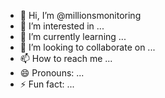 - 👋 Hi, I’m @millionsmonitoring
- 👀 I’m interested in ...
- 🌱 I’m currently learning ...
- 💞️ I’m looking to collaborate on ...
- 📫 How to reach me ...
- 😄 Pronouns: ...
- ⚡ Fun fact: ...

<!---
millionsmonitoring/millionsmonitoring is a ✨ special ✨ repository because its `README.md` (this file) appears on your GitHub profile.
You can click the Preview link to take a look at your changes.
--->
